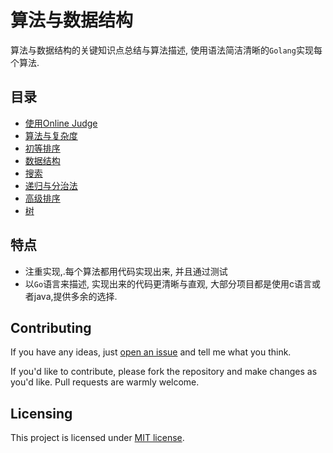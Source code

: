 # 算法与数据结构

算法与数据结构的关键知识点总结与算法描述, 使用语法简洁清晰的`Golang`实现每个算法.



## 目录

- [使用Online Judge](ch2有效运用在线评测系统/README.md)
- [算法与复杂度](ch2算法与复杂度/README.md)
- [初等排序](ch3初等排序/README.md)
- [数据结构](ch4数据结构/README.md)
- [搜索](ch5搜索/README.md)
- [递归与分治法](ch6递归与分治法/README.md)
- [高级排序](ch6递归与分治法/README.md)
- [树](ch8树/README.md)



## 特点

- 注重实现,.每个算法都用代码实现出来, 并且通过测试
- 以`Go`语言来描述, 实现出来的代码更清晰与直观, 大部分项目都是使用c语言或者java,提供多余的选择.

## Contributing

 If you have any ideas, just [open an issue](https://github.com/CausingBrick/DataStructure/issues/new) and tell me what you think.

If you'd like to contribute, please fork the repository and make changes as you'd like. Pull requests are warmly welcome.

## Licensing

This project is licensed under [MIT license](LICENSE). 